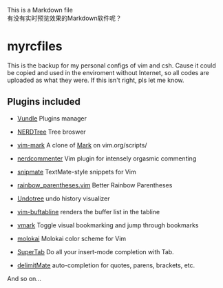 This is a Markdown file  
有没有实时预览效果的Markdown软件呢？

# myrcfiles

This is the backup for my personal configs of vim and csh. Cause it could be copied and used in the enviroment without Internet, so all codes are uploaded as what they were. If this isn't right, pls let me know.

## Plugins included
* [Vundle](https://github.com/VundleVim/Vundle.vim) Plugins manager

* [NERDTree](https://github.com/scrooloose/nerdtree) Tree broswer

* [vim-mark](https://github.com/dimasg/vim-mark) A clone of [Mark](http://www.vim.org/scripts/script.php?script_id=2666) on vim.org/scripts/

* [nerdcommenter](https://github.com/scrooloose/nerdcommenter) Vim plugin for intensely orgasmic commenting

* [snipmate](https://github.com/vim-scripts/snipMate) TextMate-style snippets for Vim

* [rainbow_parentheses.vim](https://github.com/kien/rainbow_parentheses.vim) Better Rainbow Parentheses

* [Undotree](https://github.com/mbbill/undotree) undo history visualizer

* [vim-buftabline](https://github.com/ap/vim-buftabline) renders the buffer list in the tabline

* [vmark](https://github.com/michaelzhou999/vmark) Toggle visual bookmarking and jump through bookmarks

* [molokai](https://github.com/tomasr/molokai) Molokai color scheme for Vim

* [SuperTab](https://github.com/vim-scripts/SuperTab--Van-Dewoestine) Do all your insert-mode completion with Tab.

* [delimitMate](https://github.com/Raimondi/delimitMate) auto-completion for quotes, parens, brackets, etc.

And so on...
